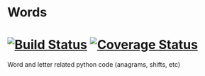# Words
[![Build Status](https://img.shields.io/travis/anderson-dan-w/Words.svg)](https://travis-ci.org/anderson-dan-w/Words) [![Coverage Status](https://img.shields.io/coveralls/anderson-dan-w/Words.svg)](https://coveralls.io/github/anderson-dan-w/Words)
=====

Word and letter related python code (anagrams, shifts, etc)
